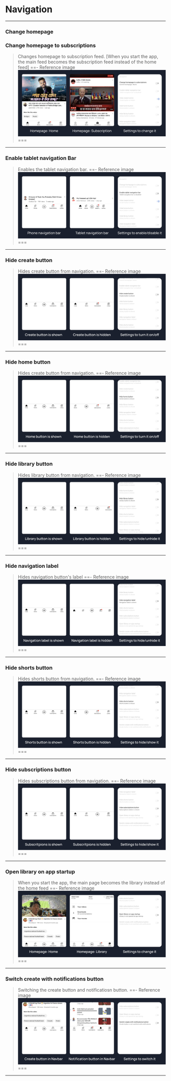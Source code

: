 # Navigation
---
### Change homepage
### Change homepage to subscriptions
>Changes homepage to subscription feed. [When you start the app, the main feed becomes the subscription feed instead of the home feed]
==- Reference image
![](/assets/youtube/navigation/change-homepage-to-subscription.jpg)
===
---
### Enable tablet navigation Bar
>Enables the tablet navigation bar.
==- Reference image
![](/assets/youtube/navigation/enable-tablet-navigation-bar.jpg)
===
---
### Hide create button
>Hides create button from navigation.
==- Reference image
![](/assets/youtube/navigation/hide-create-button.jpg)
===
---
### Hide home button
>Hides create button from navigation.
==- Reference image
![](/assets/youtube/navigation/hide-home-button.jpg)
===
---
### Hide library button
>Hides library button from navigation.
==- Reference image
![](/assets/youtube/navigation/hide-library-button.jpg)
===
---
### Hide navigation label
>Hides navigation button's label
==- Reference image
![](/assets/youtube/navigation/hide-navigation-label.jpg)
===
---
### Hide shorts button
>Hides shorts button from navigation.
==- Reference image
![](/assets/youtube/navigation/hide-shorts-button.jpg)
===
---
### Hide subscriptions button
>Hides subscriptions button from navigation.
==- Reference image
![](/assets/youtube/navigation/hide-subscriptions-button.jpg)
===
---
### Open library on app startup
>When you start the app, the main page becomes the library instead of the home feed
==- Reference image
![](/assets/youtube/navigation/open-library-on-app-startup.jpg)
===
---
### Switch create with notifications button
>Switching the create button and notificatiosn button.
==- Reference image
![](/assets/youtube/navigation/switch-create-with-notification.jpg)
===
---